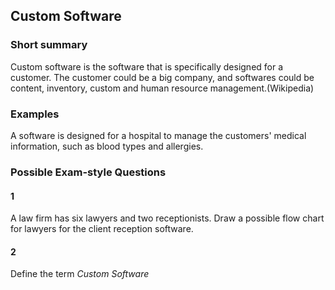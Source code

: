 ## Custom Software

### Short summary
Custom software is the software that is specifically designed for a customer. The customer could be a big company, and softwares could be content, inventory, custom and human resource management.(Wikipedia)

### Examples
A software is designed for a hospital to manage the customers' medical information, such as blood types and allergies.

### Possible Exam-style Questions
#### 1
A law firm has six lawyers and two receptionists. Draw a possible flow chart for lawyers for the client reception software.
#### 2
Define the term *Custom Software*
